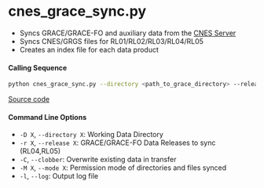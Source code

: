 cnes_grace_sync.py
==================

 - Syncs GRACE/GRACE-FO and auxiliary data from the [CNES Server](http://grgs.obs-mip.fr/grace)  
 - Syncs CNES/GRGS files for RL01/RL02/RL03/RL04/RL05
 - Creates an index file for each data product

#### Calling Sequence
```bash
python cnes_grace_sync.py --directory <path_to_grace_directory> --release RL05
```
[Source code](https://github.com/tsutterley/read-GRACE-harmonics/blob/main/scripts/cnes_grace_sync.py)

#### Command Line Options
 - `-D X`, `--directory X`: Working Data Directory
 - `-r X`, `--release X`: GRACE/GRACE-FO Data Releases to sync (RL04,RL05)
 - `-C`, `--clobber`: Overwrite existing data in transfer
 - `-M X`, `--mode X`: Permission mode of directories and files synced
 - `-l`, `--log`: Output log file
